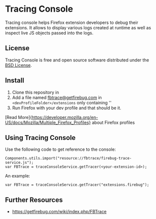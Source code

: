 Tracing Console
===============

Tracing console helps Firefox extension developers to debug their extensions.
It allows to display various logs created at runtime as well as inspect
live JS objects passed into the logs.

License
-------
Tracing Console is free and open source software distributed under the
[BSD License](https://github.com/firebug/firebug.next/blob/master/license.txt).

Install
-------

1. Clone this repository in <yourPath>
2. Add a file named fbtrace@getfirebug.com in `<devProfileFolder>/extensions` only containing '<yourPath>'
3. Run Firefox with your dev profile and that should be it.

[Read More]{https://developer.mozilla.org/en-US/docs/Mozilla/Multiple_Firefox_Profiles} about Firefox profiles

Using Tracing Console
---------------------
Use the following code to get reference to the console:

    Components.utils.import("resource://fbtrace/firebug-trace-service.js");
    var FBTrace = traceConsoleService.getTracer(<your-extension-id>);

An example:

    var FBTrace = traceConsoleService.getTracer("extensions.firebug");


Further Resources
-----------------

* https://getfirebug.com/wiki/index.php/FBTrace
